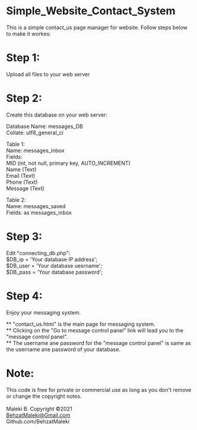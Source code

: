 # Simple_Website_Contact_System
This is a simple contact_us page manager for website. Follow steps below to make it workes:

# Step 1:
Upload all files to your web server


# Step 2:
Create this database on your web server:

Database Name: messages_DB  
Collate: utf8_general_ci  
  
Table 1:  
  Name: messages_inbox  
  Fields:  
    MID (int, not null, primary key, AUTO_INCREMENT)  
    Name (Text)  
    Email (Text)  
    Phone (Text)  
    Message (Text)  
  
Table 2:  
  Name: messages_saved  
  Fields:	as messages_inbox  
  
# Step 3:
Edit "connecting_db.php":  
  $DB_ip = 'Your database IP address';  
  $DB_user = 'Your database uesrname';  
  $DB_pass = 'Your database password';  

# Step 4:
Enjoy your messaging system.  
  
** "contact_us.html" is the main page for messaging system.  
** Clicking on the "Go to message control panel" link will lead you to the "message control panel".  
** The username ane password for the "message control panel"  is same as the username ane password of your database.  
  
# Note:
This code is free for private or commercial use as long as you don't remove or change the copyright notes.<br><br>
Maleki B. Copyright ©2021<br>
BehzatMaleki@Gmail.com<br>
Github.com/BehzatMaleki
